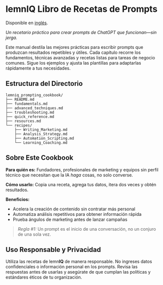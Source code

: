 # lemn**IQ** Libro de Recetas de Prompts
Disponible en [inglés](README.md).

*Un recetario práctico para crear prompts de ChatGPT que funcionan—sin jerga.*

Este manual destila las mejores prácticas para escribir prompts que produzcan resultados repetibles y útiles. Cada capítulo recorre los fundamentos, técnicas avanzadas y recetas listas para tareas de negocio comunes. Sigue los ejemplos y ajusta las plantillas para adaptarlas rápidamente a tus necesidades.

## Estructura del Directorio
```
lemniq_prompting_cookbook/
├── README.md
├── fundamentals.md
├── advanced_techniques.md
├── troubleshooting.md
├── quick_reference.md
├── resources.md
└── recipes/
    ├── Writing_Marketing.md
    ├── Analysis_Strategy.md
    ├── Automation_Scripting.md
    └── Learning_Coaching.md
```
## Sobre Este Cookbook
**Para quién es:** Fundadores, profesionales de marketing y equipos sin perfil técnico que necesitan que la IA *haga* cosas, no solo converse.

**Cómo usarlo:** Copia una receta, agrega tus datos, itera dos veces y obtén resultados.

**Beneficios:**
- Acelera la creación de contenido sin contratar más personal
- Automatiza análisis repetitivos para obtener información rápida
- Prueba ángulos de marketing antes de lanzar campañas

> *Regla #1:* Un prompt es el inicio de una conversación, no un conjuro de una sola vez.

## Uso Responsable y Privacidad
Utiliza las recetas de lemn**IQ** de manera responsable. No ingreses datos confidenciales o información personal en los prompts. Revisa las respuestas antes de usarlas y asegúrate de que cumplan las políticas y estándares éticos de tu organización.
